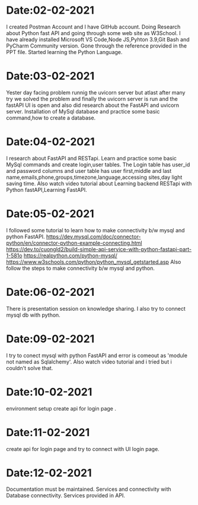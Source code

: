 # Date:02-02-2021
I created Postman Account and I have GitHub account.
Doing Research about Python fast API and going through some web site as W3School.
I have already installed Microsoft VS Code,Node JS,Pyhton 3.9,Git Bash and PyCharm Community version.
Gone through the reference provided in the PPT file.
Started learning the Python Language.
# Date:03-02-2021
Yester day facing problem runnig the uvicorn server but atlast after many try we solved the problem and finally the uvicorn server is run and the fastAPI UI is open and also did 
research about the FastAPI and uvicorn server.
Installation of MySql database and practice some basic command,how to create a database.
# Date:04-02-2021
I research about FastAPI and RESTapi.
Learn and practice some basic MySql commands and create login,user tables.
The Login table has user_id and password columns and user table has user first,middle and last name,emails,phone,groups,timezone,language,accessing sites,day light saving time.
Also watch video tutorial about Learning backend RESTapi with Python fastAPI,Learning FastAPI.
# Date:05-02-2021
I followed some tutorial to learn how to make connectivity b/w mysql and python FastAPI.
https://dev.mysql.com/doc/connector-python/en/connector-python-example-connecting.html
https://dev.to/cuongld2/build-simple-api-service-with-python-fastapi-part-1-581o
https://realpython.com/python-mysql/
https://www.w3schools.com/python/python_mysql_getstarted.asp
Also follow the steps to make connectivity b/w mysql and python.
# Date:06-02-2021
There is presentation session on knowledge sharing.
I also try to connect mysql db with python.
# Date:09-02-2021
I try to conect mysql with python FastAPI and error is comeout as 'module not named as Sqlalchemy'.
Also watch video tutorial and i tried but i couldn't solve that.
# Date:10-02-2021
environment setup create api for login page .

# Date:11-02-2021
create api for login page and try to connect with UI login page.
# Date:12-02-2021
Documentation must be maintained.
Services and connectivity with Database connectivity.
Services provided in API.


